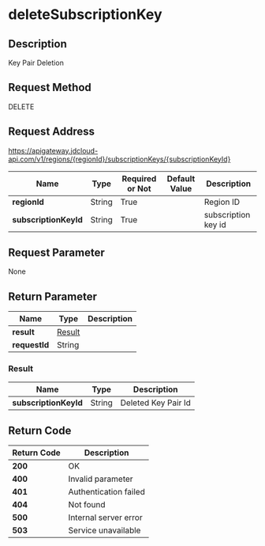 # deleteSubscriptionKey


## Description
Key Pair Deletion

## Request Method
DELETE

## Request Address
https://apigateway.jdcloud-api.com/v1/regions/{regionId}/subscriptionKeys/{subscriptionKeyId}

|Name|Type|Required or Not|Default Value|Description|
|---|---|---|---|---|
|**regionId**|String|True| |Region ID|
|**subscriptionKeyId**|String|True| |subscription key id|

## Request Parameter
None


## Return Parameter
|Name|Type|Description|
|---|---|---|
|**result**|[Result](deletesubscriptionkey#result)| |
|**requestId**|String| |

### <div id="result">Result</div>
|Name|Type|Description|
|---|---|---|
|**subscriptionKeyId**|String|Deleted Key Pair Id|

## Return Code
|Return Code|Description|
|---|---|
|**200**|OK|
|**400**|Invalid parameter|
|**401**|Authentication failed|
|**404**|Not found|
|**500**|Internal server error|
|**503**|Service unavailable|

